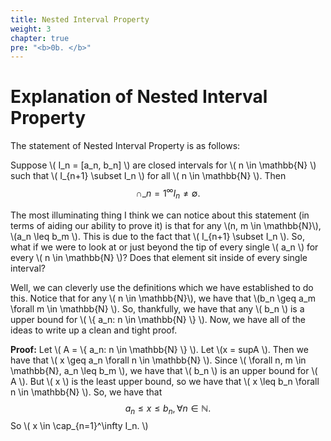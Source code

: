 ```yaml
---
title: Nested Interval Property
weight: 3
chapter: true
pre: "<b>0b. </b>"
---
```

# Explanation of Nested Interval Property

The statement of Nested Interval Property is as follows:

Suppose \\( I\_n = [a_n, b_n] \\) are closed intervals for \\( n \in \mathbb{N} \\) such that \\( I\_{n+1} \subset I_n \\) for all \\( n \in \mathbb{N} \\). Then
$$ \cap\_{n=1}^\infty I_n \neq \emptyset. $$

The most illuminating thing I think we can notice about this statement (in terms of aiding our ability to prove it) is that for any \\(n, m \in \mathbb{N}\\), \\(a_n \leq b_m \\). This is due to the fact that \\( I\_{n+1} \subset I_n \\). So, what if we were to look at or just beyond the tip of every single \\( a_n \\) for every \\( n \in \mathbb{N} \\)? Does that element sit inside of every single interval? 

Well, we can cleverly use the definitions which we have established to do this. Notice that for any \\( n \in \mathbb{N}\\), we have that \\(b_n \geq a_m \forall m \in \mathbb{N} \\). So, thankfully, we have that any \\( b_n \\) is a upper bound for \\( \\{ a_n: n \in \mathbb{N} \\} \\). Now, we have all of the ideas to write up a clean and tight proof.

**Proof:** Let \\( A = \\{ a_n: n \in \mathbb{N} \\} \\). Let \\(x = supA \\). Then we have that \\( x \geq a_n \forall n \in \mathbb{N} \\). Since \\( \forall n, m \in \mathbb{N}, a_n \leq b_m \\), we have that \\( b_n \\) is an upper bound for \\( A \\). But \\( x \\) is the least upper bound, so we have that \\( x \leq b_n \forall n \in \mathbb{N} \\). So, we have that 
$$ a_n \leq x \leq b_n, \forall n \in \mathbb{N}. $$
So \\( x \in \cap\_{n=1}^\infty I_n. \\)

